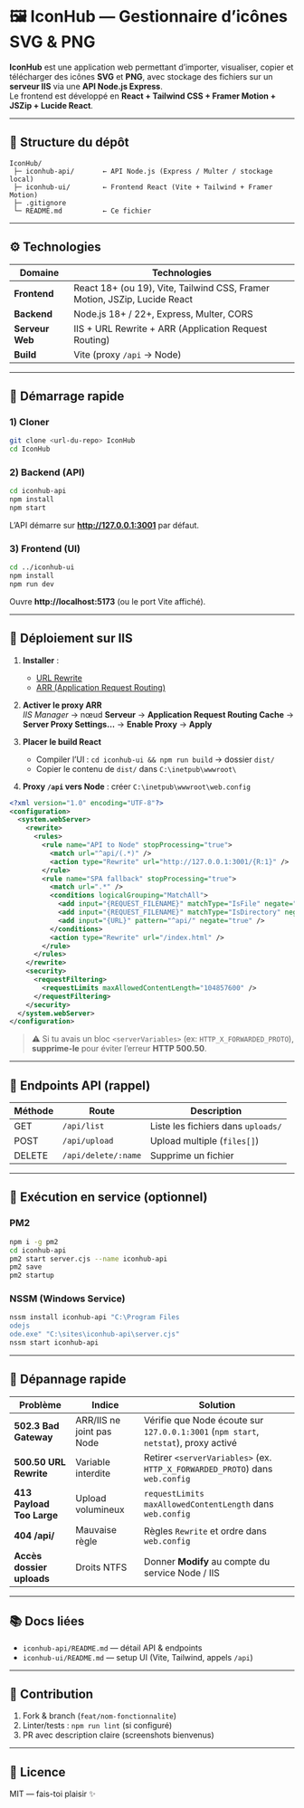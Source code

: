 
# 🖼️ IconHub — Gestionnaire d’icônes SVG & PNG

**IconHub** est une application web permettant d’importer, visualiser, copier et télécharger des icônes **SVG** et **PNG**, avec stockage des fichiers sur un **serveur IIS** via une **API Node.js Express**.  
Le frontend est développé en **React + Tailwind CSS + Framer Motion + JSZip + Lucide React**.

---

## 📁 Structure du dépôt

```
IconHub/
 ├─ iconhub-api/       ← API Node.js (Express / Multer / stockage local)
 ├─ iconhub-ui/        ← Frontend React (Vite + Tailwind + Framer Motion)
 ├─ .gitignore
 └─ README.md          ← Ce fichier
```

---

## ⚙️ Technologies

| Domaine | Technologies |
|--------|--------------|
| **Frontend** | React 18+ (ou 19), Vite, Tailwind CSS, Framer Motion, JSZip, Lucide React |
| **Backend** | Node.js 18+ / 22+, Express, Multer, CORS |
| **Serveur Web** | IIS + URL Rewrite + ARR (Application Request Routing) |
| **Build** | Vite (proxy `/api` → Node) |

---

## 🚀 Démarrage rapide

### 1) Cloner
```bash
git clone <url-du-repo> IconHub
cd IconHub
```

### 2) Backend (API)
```bash
cd iconhub-api
npm install
npm start
```
L’API démarre sur **http://127.0.0.1:3001** par défaut.

### 3) Frontend (UI)
```bash
cd ../iconhub-ui
npm install
npm run dev
```
Ouvre **http://localhost:5173** (ou le port Vite affiché).

---

## 🧱 Déploiement sur IIS

1. **Installer** :
   - [URL Rewrite](https://www.iis.net/downloads/microsoft/url-rewrite)
   - [ARR (Application Request Routing)](https://www.iis.net/downloads/microsoft/application-request-routing)

2. **Activer le proxy ARR**  
   _IIS Manager_ → nœud **Serveur** → **Application Request Routing Cache** → **Server Proxy Settings…** → **Enable Proxy** → **Apply**

3. **Placer le build React**  
   - Compiler l’UI : `cd iconhub-ui && npm run build` → dossier `dist/`
   - Copier le contenu de `dist/` dans `C:\inetpub\wwwroot\`

4. **Proxy `/api` vers Node** : créer `C:\inetpub\wwwroot\web.config`

```xml
<?xml version="1.0" encoding="UTF-8"?>
<configuration>
  <system.webServer>
    <rewrite>
      <rules>
        <rule name="API to Node" stopProcessing="true">
          <match url="^api/(.*)" />
          <action type="Rewrite" url="http://127.0.0.1:3001/{R:1}" />
        </rule>
        <rule name="SPA fallback" stopProcessing="true">
          <match url=".*" />
          <conditions logicalGrouping="MatchAll">
            <add input="{REQUEST_FILENAME}" matchType="IsFile" negate="true" />
            <add input="{REQUEST_FILENAME}" matchType="IsDirectory" negate="true" />
            <add input="{URL}" pattern="^api/" negate="true" />
          </conditions>
          <action type="Rewrite" url="/index.html" />
        </rule>
      </rules>
    </rewrite>
    <security>
      <requestFiltering>
        <requestLimits maxAllowedContentLength="104857600" />
      </requestFiltering>
    </security>
  </system.webServer>
</configuration>
```

> ⚠️ Si tu avais un bloc `<serverVariables>` (ex: `HTTP_X_FORWARDED_PROTO`), **supprime-le** pour éviter l’erreur **HTTP 500.50**.

---

## 🔌 Endpoints API (rappel)

| Méthode | Route | Description |
|--------|------|-------------|
| GET | `/api/list` | Liste les fichiers dans `uploads/` |
| POST | `/api/upload` | Upload multiple (`files[]`) |
| DELETE | `/api/delete/:name` | Supprime un fichier |

---

## 🧰 Exécution en service (optionnel)

### PM2
```bash
npm i -g pm2
cd iconhub-api
pm2 start server.cjs --name iconhub-api
pm2 save
pm2 startup
```

### NSSM (Windows Service)
```bash
nssm install iconhub-api "C:\Program Files
odejs
ode.exe" "C:\sites\iconhub-api\server.cjs"
nssm start iconhub-api
```

---

## 🧪 Dépannage rapide

| Problème | Indice | Solution |
|----------|--------|----------|
| **502.3 Bad Gateway** | ARR/IIS ne joint pas Node | Vérifie que Node écoute sur `127.0.0.1:3001` (`npm start`, `netstat`), proxy activé |
| **500.50 URL Rewrite** | Variable interdite | Retirer `<serverVariables>` (ex. `HTTP_X_FORWARDED_PROTO`) dans `web.config` |
| **413 Payload Too Large** | Upload volumineux | `requestLimits maxAllowedContentLength` dans `web.config` |
| **404 /api/** | Mauvaise règle | Règles `Rewrite` et ordre dans `web.config` |
| **Accès dossier uploads** | Droits NTFS | Donner **Modify** au compte du service Node / IIS |

---

## 📚 Docs liées

- `iconhub-api/README.md` — détail API & endpoints  
- `iconhub-ui/README.md` — setup UI (Vite, Tailwind, appels `/api`)  

---

## 🤝 Contribution

1. Fork & branch (`feat/nom-fonctionnalite`)  
2. Linter/tests : `npm run lint` (si configuré)  
3. PR avec description claire (screenshots bienvenus)

---

## 📝 Licence

MIT — fais-toi plaisir ✨
